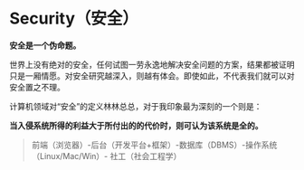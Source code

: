 # Security（安全）

__安全是一个伪命题。__

世界上没有绝对的安全，任何试图一劳永逸地解决安全问题的方案，结果都被证明只是一厢情愿。对安全研究越深入，则越有体会。即使如此，不代表我们就可以对安全置之不理。

计算机领域对“安全”的定义林林总总，对于我印象最为深刻的一个则是：

__当入侵系统所得的利益大于所付出的的代价时，则可认为该系统是全的。__


> 前端（浏览器）-后台（开发平台+框架）-数据库（DBMS）-操作系统（Linux/Mac/Win）- 社工（社会工程学）
